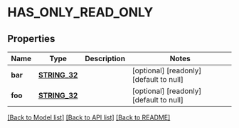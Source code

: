 # HAS_ONLY_READ_ONLY

## Properties
Name | Type | Description | Notes
------------ | ------------- | ------------- | -------------
**bar** | [**STRING_32**](STRING_32.md) |  | [optional] [readonly] [default to null]
**foo** | [**STRING_32**](STRING_32.md) |  | [optional] [readonly] [default to null]

[[Back to Model list]](../README.md#documentation-for-models) [[Back to API list]](../README.md#documentation-for-api-endpoints) [[Back to README]](../README.md)


